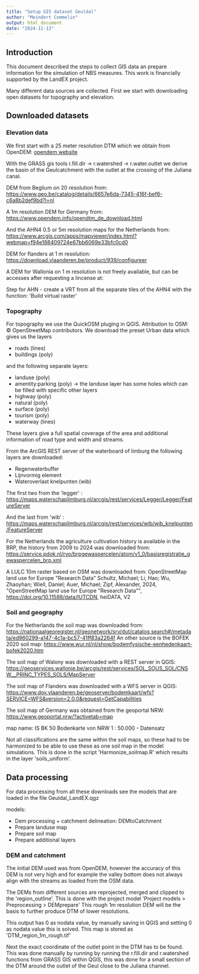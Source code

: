 ```yaml
---
title: "Setup GIS dataset Geuldal"
author: "Meindert Commelin"
output: html_document
date: "2024-11-13"
---
```


## Introduction

This document described the steps to collect GIS data an prepare information for
the simulation of NBS measures. This work is financially supported by the LandEX
project.

Many different data sources are collected. First we start with downloading open 
datasets for topography and elevation.

## Downloaded datasets

### Elevation data
We first start with a 25 meter resolution DTM which we obtain from OpenDEM:
[opendem website](https://www.opendem.info/opendemeu_download_highres.html)

With the GRASS gis tools r.fill.dir -> r.watershed -> r.water.outlet we derive 
the basin of the Geulcatchment with the outlet at the crossing of the Juliana
canal.

DEM from Beglium on 20 resolution from:
https://www.geo.be/catalog/details/6657e6da-7345-416f-bef6-c6a8b2def9bd?l=nl

A 1m resolution DEM for Germany from:
https://www.opendem.info/opendtm_de_download.html

And the AHN4 0.5 or 5m resolution maps for the Netherlands from:
https://www.arcgis.com/apps/mapviewer/index.html?webmap=f94e188409724e67bb6069e33bfc0cd0

DEM for flanders at 1 m resolution:
https://download.vlaanderen.be/product/939/configureer

A DEM for Wallonia on 1 m resolution is not freely available, but can be accesses after requesting a lincense
at:



Step for AHN - create a VRT from all the separate tiles of the AHN4 with the function:
'Build virtual raster'


### Topography
For topography we use the QuickOSM pluging in QGIS. Attribution to OSM:
© OpenStreetMap contributors. We download the preset Urban
data which gives us the layers  

 - roads (lines)
 - buildings (poly)
 
and the following  separate layers:  

 - landuse (poly)
 - amentity:parking (poly) -> the landuse layer has some holes which can be
filled with specific other layers
 - highway (poly)
 - natural (poly)
 - surface (poly)
 - tourism (poly)
 - waterway (lines)

These layers give a full spatial coverage of the area and additional information 
of road type and width and streams.  

From the ArcGIS REST server of the waterboard of limburg the following layers 
are downloaded:

 - Regenwaterbuffer
 - Lijnvormig element
 - Wateroverlast knelpunten (wib)

The first two from the 'legger' :
https://maps.waterschaplimburg.nl/arcgis/rest/services/Legger/Legger/FeatureServer

And the last from 'wib' :
https://maps.waterschaplimburg.nl/arcgis/rest/services/wib/wib_knelpunten/FeatureServer

For the Netherlands the agriculture cultivation history is available in the BRP,
the history from 2009 to 2024 was downloaded from:
https://service.pdok.nl/rvo/brpgewaspercelen/atom/v1_0/basisregistratie_gewaspercelen_brp.xml

A LULC 10m raster based on OSM was downloaded from:
OpenStreetMap land use for Europe "Research Data"
Schultz, Michael; Li, Hao; Wu, Zhaoyhan; Wiell, Daniel; Auer, Michael; Zipf, Alexander, 2024, 
"OpenStreetMap land use for Europe "Research Data"", https://doi.org/10.11588/data/IUTCDN, heiDATA, V2


### Soil and geography
For the Netherlands the soil map was downloaded from:
https://nationaalgeoregister.nl/geonetwork/srv/dut/catalog.search#/metadata/ed960299-a147-4c1a-bc57-41ff83a2264f
An other source is the BOFEK 2020 soil map:
https://www.wur.nl/nl/show/bodemfysische-eenhedenkaart-bofek2020.htm


The soil map of Walony was downloaded with a REST server in QGIS:
https://geoservices.wallonie.be/arcgis/rest/services/SOL_SOUS_SOL/CNSW__PRINC_TYPES_SOLS/MapServer

The soil map of Flanders was downloaded with a WFS server in QGIS:
https://www.dov.vlaanderen.be/geoserver/bodemkaart/wfs?SERVICE=WFS&version=2.0.0&request=GetCapabilities

The soil map of Germany was obtained from the geoportal NRW:
https://www.geoportal.nrw/?activetab=map

map name:  IS BK 50 Bodenkarte von NRW 1 : 50.000 - Datensatz

Not all classifications are the same within the soil maps, so these had to be 
harmonized to be able to use these as one soil map in the model simulations. This
is done in the script 'Harmonize_soilmap.R' which results in the layer 'soils_uniform'.

## Data processing
For data processing from all these downloads see the models that are loaded in 
the file Geuldal_LandEX.qgz

models:  

 - Dem processing + catchment delineation: DEMtoCatchment
 - Prepare landuse map
 - Prepare soil map
 - Prepare additional layers


### DEM and catchment
The initial DEM used was from OpenDEM, however the accuracy of this DEM is not 
very high and for example the valley bottom does not always align with the streams
as loaded from the OSM data.

The DEMs from different sources are reprojected, merged and clipped to the 'region_outline'.
This is done with the project model 'Project models > Preprocessing > DEMprepare'
This rough 1m resolution DEM will be the basis to further produce DTM of lower resolutions.

This output has 0 as nodata value, by manually saving in QGIS and setting 0 as nodata value this is solved.
This map is stored as 'DTM_region_1m_rough.tif' 

Next the exact coordinate of the outlet point in the DTM has to be found. 
This was done manually by running by running the r.fill.dir and r.watershed functions
from GRASS GIS within QGIS, this was done for a small section of the DTM around 
the outlet of the Geul close to the Juliana channel.
